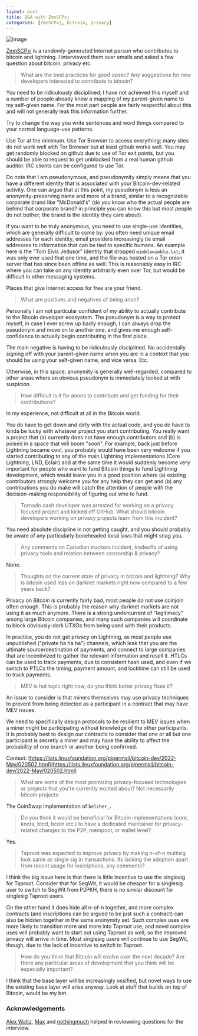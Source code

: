 ```yaml
---
layout: post
title: Q&A with ZmnSCPxj
categories: [ZmnSCPxj, bitcoin, privacy]
---
```


![image](https://i.imgur.com/pniZLmv.png)

[ZmnSCPxj](https://zmnscpxj.github.io/) is a randomly-generated Internet person who contributes to bitcoin and lightning. I interviewed them over emails and asked a few question about bitcoin, privacy etc.


> What are the best practices for good opsec? Any suggestions for new developers interested to contribute to bitcoin?

You need to be ridiculously disciplined; I have not achieved this myself and a number of people already know a mapping of my parent-given name to my self-given name.
For the most part people are fairly respectful about this and will not generally leak this information further.

Try to change the way you write sentences and word things compared to your normal language-use patterns.

Use Tor at the minimum.
Use Tor Browser to access everything; many sites do not work well with Tor Browser but at least github works well.
You may get randomly blocked on github due to use of Tor exit points, but you should be able to request to get unblocked from a real human github auditor.
IRC clients can be configured to use Tor.

Do note that I am pseudonymous, and pseudonymity simply means that you have a different identity that is associated with your Bitcoin-dev-related activity.
One can argue that at this point, my pseudonym is less an anonymity-preserving name and more of a brand, similar to a recognizable corporate brand like "McDonald's" (do *you* know who the actual people are behind that corporate brand? in principle you can know this but most people do not bother; the brand is the identity they care about).

If you want to be truly anonymous, you need to use single-use identities, which are generally difficult to come by: you often need unique email addresses for each identity, email providers increasingly tie email addresses to information that can be tied to specific humans.
An example here is the "Tom Elvis Jedusor" identity that dropped `mimblewimble.txt`; it was only ever used that one time, and the file was hosted on a Tor onion server that has since been offline as well.
This is reasonably easy in IRC where you can take on any identity arbitrarily even over Tor, but would be difficult in other messaging systems.

Places that give Internet access for free are your friend.


> What are positives and negatives of being anon?

Personally I am not particular confident of my ability to actually contribute to the Bitcoin developer ecosystem.
The pseudonym is a way to protect myself, in case I ever screw up badly enough, I can always drop the pseudonym and move on to another one, and gives me enough self-confidence to actually begin contributing in the first place.

The main negative is having to be ridiculously disciplined.
No accidentally signing off with your parent-given name when you are in a context that you should be using your self-given name, and vice versa.
Etc.

Otherwise, in this space, anonymity is generally well-regarded, compared to other areas where an obvious pseudonym is immediately looked at with suspicion.


> How difficult is it for anons to contribute and get funding for their contributions?

In my experience, not difficult at all in the Bitcoin world.

You do have to get down and dirty with the actual code, and you do have to kinda be lucky with whatever project you start contributing.
You really want a project that (a) currently does not have enough contributors and (b) is poised in a space that will boom "soon".
For example, back just before Lightning became cool, you probably would have been very welcome if you started contributing to any of the main Lightning implementations (Core Lightning, LND, Eclair) and at the same time it would suddenly become very important for people who want to fund Bitcoin things to fund Lightning development, which would leave you in a good position where (a) existing contributors strongly welcome you for any help they can get and (b) any contributions you do make will catch the attention of people with the decision-making responsibility of figuring out who to fund.


> Tornado cash developer was arrested for working on a privacy focused project and kicked off GitHub. What should bitcoin developers working on privacy projects learn from this incident?

You need absolute discipline in not getting caught, and you should probably be aware of any particularly boneheaded local laws that might snag you.


> Any comments on Canadian truckers incident, tradeoffs of using privacy tools and relation between censorship & privacy?

None.


> Thoughts on the current state of privacy in bitcoin and lightning? Why is bitcoin used less on darknet markets right now compared to a few years back?

Privacy on Bitcoin is currently fairly bad, most people do not use coinjoin often enough.
This is probably the reason why darknet markets are not using it as much anymore.
There is a strong undercurrent of "legitimacy" among large Bitcoin companies, and many such companies will coordinate to block obviously-dark UTXOs from being used with their products.

In practice, you do not get privacy on Lightning, as most people use unpublished ("private ha ha ha") channels, which leak that you are the ultimate source/destination of payments, and connect to large companies that are incentivized to gather the relevant information and resell it.
HTLCs can be used to track payments, due to consistent hash used, and even if we switch to PTLCs the timing, payment amount, and locktime can still be used to track payments.


> MEV is hot topic right now, do you think better privacy fixes it?

An issue to consider is that miners themselves may use privacy techniques to prevent from being detected as a participant in a contract that may have MEV issues.

We need to specifically design protocols to be resilient to MEV issues when a miner might be participating without knowledge of the other participants. It is probably best to design our contracts to consider that one or all but one participant is secretly a miner and may have the ability to affect the probability of one branch or another being confirmed.

Context: [https://lists.linuxfoundation.org/pipermail/bitcoin-dev/2022-May/020502.html](https://lists.linuxfoundation.org/pipermail/bitcoin-dev/2022-May/020502.html)


> What are some of the most promising privacy-focused technologies or projects that you're currently excited about? Not necessarily bitcoin projects

The CoinSwap implementation of `belcher_`.


> Do you think it would be beneficial for Bitcoin implementations (core, knots, btcd, bcoin etc.) to have a dedicated maintainer for privacy-related changes to the P2P, mempool, or wallet level?

Yes.


> Taproot was expected to improve privacy by making n-of-n multisig look same as single sig in transactions. Its lacking the adoption apart from recent usage for inscriptions, any comments?

I think the big issue here is that there is little incentive to use the singlesig for Taproot.
Consider that for SegWit, it would be cheaper for a singlesig user to switch to SegWit from P2PKH, there is no similar discount for singlesig Taproot users.

On the other hand it does hide all n-of-n together, and more complex contracts (and inscriptions can be argued to be just such a contract) can also be hidden together in the same anonymity set.
Such complex uses are more likely to transition more and more into Taproot use, and novel complex uses will probably want to start out using Taproot as well, so the improved privacy will arrive in time.
Most singlesig users will continue to use SegWit, though, due to the lack of incentive to switch to Taproot.


> How do you think that Bitcoin will evolve over the next decade? Are there any particular areas of development that you think will be especially important?

I think that the base layer will be increasingly ossified, but novel ways to use the existing base layer will arise anyway.
Look at stuff that builds on top of Bitcoin, would be my bet.

### Acknowledgements

[Alex Waltz](https://twitter.com/raw_avocado), [Max](https://twitter.com/maxtannahill) and [nothingmuch](https://twitter.com/not_nothingmuch) helped in revieweing questions for the interview.